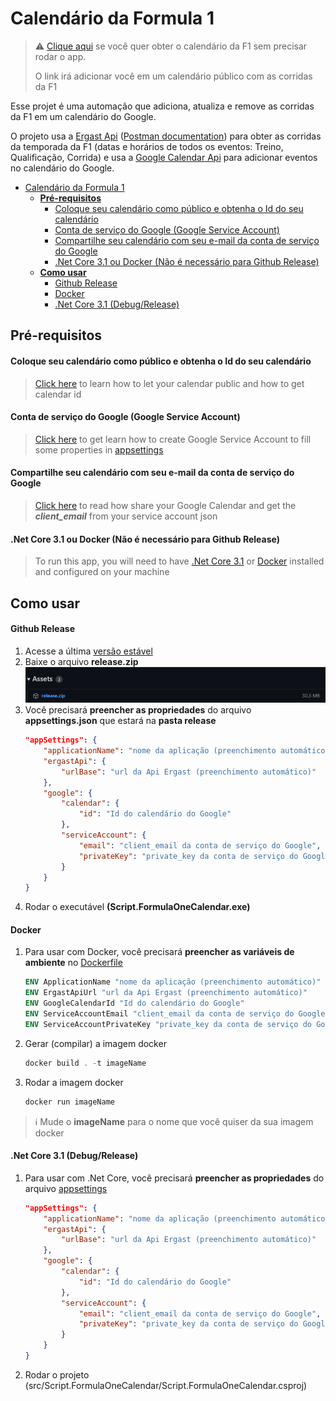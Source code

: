 # Calendário da Formula 1

> ⚠️ [Clique aqui](https://calendar.google.com/calendar/u/0?cid=ZjdycmM5b2V1bmVhbWhpN2dnMzlic29kczBAZ3JvdXAuY2FsZW5kYXIuZ29vZ2xlLmNvbQ) se você quer obter o calendário da F1 sem precisar rodar o app.
> <p>O link irá adicionar você em um calendário público com as corridas da F1</p>

Esse projet é uma automação que adiciona, atualiza e remove as corridas da F1 em um calendário do Google.<p>
O projeto usa a [Ergast Api](http://ergast.com/mrd/) ([Postman documentation](https://documenter.getpostman.com/view/11586746/SztEa7bL)) para obter as corridas da temporada da F1 (datas e horários de todos os eventos: Treino, Qualificação, Corrida) e usa a [Google Calendar Api](https://developers.google.com/calendar/api) para adicionar eventos no calendário do Google.

- [Calendário da Formula 1](#calendário-da-formula-1)
  - [**Pré-requisitos**](#pré-requisitos)
      - [Coloque seu calendário como público e obtenha o Id do seu calendário](#coloque-seu-calendário-como-público-e-obtenha-o-id-do-seu-calendário)
      - [Conta de serviço do Google (Google Service Account)](#conta-de-serviço-do-google-google-service-account)
      - [Compartilhe seu calendário com seu e-mail da conta de serviço do Google](#compartilhe-seu-calendário-com-seu-e-mail-da-conta-de-serviço-do-google)
      - [.Net Core 3.1 ou Docker (Não é necessário para Github Release)](#net-core-31-ou-docker-não-é-necessário-para-github-release)
  - [**Como usar**](#como-usar)
      - [Github Release](#github-release)
      - [Docker](#docker)
      - [.Net Core 3.1 (Debug/Release)](#net-core-31-debugrelease)

## **Pré-requisitos**
#### Coloque seu calendário como público e obtenha o Id do seu calendário
> [Click here](https://yabdab.zendesk.com/hc/en-us/articles/205945926-Find-Google-Calendar-ID) to learn how to let your calendar public and how to get calendar id

#### Conta de serviço do Google (Google Service Account)
> [Click here](https://support.google.com/a/answer/7378726?hl=en) to get learn how to create Google Service Account to fill some properties in [appsettings](src/Script.FormulaOneCalendar/appsettings.json)

#### Compartilhe seu calendário com seu e-mail da conta de serviço do Google
> [Click here](https://support.google.com/a/users/answer/37082?hl=en) to read how share your Google Calendar and get the ***client_email*** from your service account json

#### .Net Core 3.1 ou Docker (Não é necessário para Github Release)
> To run this app, you will need to have [.Net Core 3.1](https://dotnet.microsoft.com/en-us/download/dotnet/3.1) or [Docker](https://www.docker.com/get-started) installed and configured on your machine

## **Como usar**
#### Github Release
1. Acesse a última [versão estável](https://github.com/souzaMateus99/Script.FormulaOneCalendar/releases)
2. Baixe o arquivo **release.zip**
    ![release-zip](release-zip.png)
3. Você precisará **preencher as propriedades** do arquivo **appsettings.json** que estará na **pasta release**
    ```json
    "appSettings": {
        "applicationName": "nome da aplicação (preenchimento automático)",
        "ergastApi": {
            "urlBase": "url da Api Ergast (preenchimento automático)"
        },
        "google": {
            "calendar": {
                "id": "Id do calendário do Google"
            },
            "serviceAccount": {
                "email": "client_email da conta de serviço do Google",
                "privateKey": "private_key da conta de serviço do Google"
            }
        }
    }
    ```
4. Rodar o executável **(Script.FormulaOneCalendar.exe)**

#### Docker
1. Para usar com Docker, você precisará **preencher as variáveis de ambiente** no [Dockerfile](Dockerfile)
    ```dockerfile
    ENV ApplicationName "nome da aplicação (preenchimento automático)"
    ENV ErgastApiUrl "url da Api Ergast (preenchimento automático)"
    ENV GoogleCalendarId "Id do calendário do Google"
    ENV ServiceAccountEmail "client_email da conta de serviço do Google"
    ENV ServiceAccountPrivateKey "private_key da conta de serviço do Google"
    ```
2. Gerar (compilar) a imagem docker
    ```powershell
    docker build . -t imageName
    ```
3. Rodar a imagem docker
    ```powershell
    docker run imageName
    ```
> ℹ️ Mude o **imageName** para o nome que você quiser da sua imagem docker

#### .Net Core 3.1 (Debug/Release)
1. Para usar com .Net Core, você precisará **preencher as propriedades** do arquivo [appsettings](src/Script.FormulaOneCalendar/appsettings.json)    
    ```json
    "appSettings": {
        "applicationName": "nome da aplicação (preenchimento automático)",
        "ergastApi": {
            "urlBase": "url da Api Ergast (preenchimento automático)"
        },
        "google": {
            "calendar": {
                "id": "Id do calendário do Google"
            },
            "serviceAccount": {
                "email": "client_email da conta de serviço do Google",
                "privateKey": "private_key da conta de serviço do Google"
            }
        }
    }
    ```
2. Rodar o projeto (src/Script.FormulaOneCalendar/Script.FormulaOneCalendar.csproj)